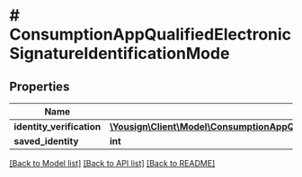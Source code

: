 # # ConsumptionAppQualifiedElectronicSignatureIdentificationMode

## Properties

Name | Type | Description | Notes
------------ | ------------- | ------------- | -------------
**identity_verification** | [**\Yousign\Client\Model\ConsumptionAppQualifiedElectronicSignatureIdentificationModeIdentityVerification**](ConsumptionAppQualifiedElectronicSignatureIdentificationModeIdentityVerification.md) |  |
**saved_identity** | **int** |  |

[[Back to Model list]](../../README.md#models) [[Back to API list]](../../README.md#endpoints) [[Back to README]](../../README.md)
